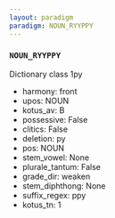 ```yaml
---
layout: paradigm
paradigm: NOUN_RYYPPY
---
```

### ` NOUN_RYYPPY `

Dictionary class 1py
* harmony: front
* upos: NOUN
* kotus_av: B
* possessive: False
* clitics: False
* deletion: py
* pos: NOUN
* stem_vowel: None
* plurale_tantum: False
* grade_dir: weaken
* stem_diphthong: None
* suffix_regex: ppy
* kotus_tn: 1

